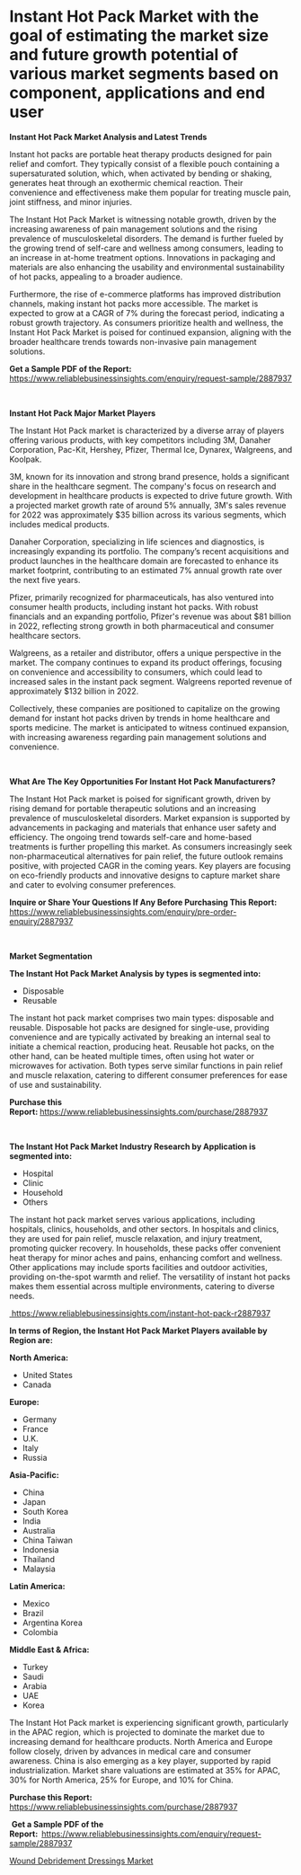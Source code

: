 <p><h1>Instant Hot Pack Market with the goal of estimating the market size and future growth potential of various market segments based on component, applications and end user</h1></p><p><strong>Instant Hot Pack Market Analysis and Latest Trends</strong></p>
<p><p>Instant hot packs are portable heat therapy products designed for pain relief and comfort. They typically consist of a flexible pouch containing a supersaturated solution, which, when activated by bending or shaking, generates heat through an exothermic chemical reaction. Their convenience and effectiveness make them popular for treating muscle pain, joint stiffness, and minor injuries.</p><p>The Instant Hot Pack Market is witnessing notable growth, driven by the increasing awareness of pain management solutions and the rising prevalence of musculoskeletal disorders. The demand is further fueled by the growing trend of self-care and wellness among consumers, leading to an increase in at-home treatment options. Innovations in packaging and materials are also enhancing the usability and environmental sustainability of hot packs, appealing to a broader audience.</p><p>Furthermore, the rise of e-commerce platforms has improved distribution channels, making instant hot packs more accessible. The market is expected to grow at a CAGR of 7% during the forecast period, indicating a robust growth trajectory. As consumers prioritize health and wellness, the Instant Hot Pack Market is poised for continued expansion, aligning with the broader healthcare trends towards non-invasive pain management solutions.</p></p>
<p><strong>Get a Sample PDF of the Report:&nbsp;</strong> <a href="https://www.reliablebusinessinsights.com/enquiry/request-sample/2887937?utm_campaign=2190&utm_medium=2&utm_source=Github&utm_content=ia&utm_term=14032025&utm_id=instant-hot-pack">https://www.reliablebusinessinsights.com/enquiry/request-sample/2887937</a></p>
<p>&nbsp;</p>
<p><strong>Instant Hot Pack Major Market Players</strong></p>
<p><p>The Instant Hot Pack market is characterized by a diverse array of players offering various products, with key competitors including 3M, Danaher Corporation, Pac-Kit, Hershey, Pfizer, Thermal Ice, Dynarex, Walgreens, and Koolpak. </p><p>3M, known for its innovation and strong brand presence, holds a significant share in the healthcare segment. The company's focus on research and development in healthcare products is expected to drive future growth. With a projected market growth rate of around 5% annually, 3M's sales revenue for 2022 was approximately $35 billion across its various segments, which includes medical products.</p><p>Danaher Corporation, specializing in life sciences and diagnostics, is increasingly expanding its portfolio. The company’s recent acquisitions and product launches in the healthcare domain are forecasted to enhance its market footprint, contributing to an estimated 7% annual growth rate over the next five years. </p><p>Pfizer, primarily recognized for pharmaceuticals, has also ventured into consumer health products, including instant hot packs. With robust financials and an expanding portfolio, Pfizer's revenue was about $81 billion in 2022, reflecting strong growth in both pharmaceutical and consumer healthcare sectors.</p><p>Walgreens, as a retailer and distributor, offers a unique perspective in the market. The company continues to expand its product offerings, focusing on convenience and accessibility to consumers, which could lead to increased sales in the instant pack segment. Walgreens reported revenue of approximately $132 billion in 2022. </p><p>Collectively, these companies are positioned to capitalize on the growing demand for instant hot packs driven by trends in home healthcare and sports medicine. The market is anticipated to witness continued expansion, with increasing awareness regarding pain management solutions and convenience.</p></p>
<p>&nbsp;</p>
<p><strong>What Are The Key Opportunities For Instant Hot Pack Manufacturers?</strong></p>
<p><p>The Instant Hot Pack market is poised for significant growth, driven by rising demand for portable therapeutic solutions and an increasing prevalence of musculoskeletal disorders. Market expansion is supported by advancements in packaging and materials that enhance user safety and efficiency. The ongoing trend towards self-care and home-based treatments is further propelling this market. As consumers increasingly seek non-pharmaceutical alternatives for pain relief, the future outlook remains positive, with projected CAGR in the coming years. Key players are focusing on eco-friendly products and innovative designs to capture market share and cater to evolving consumer preferences.</p></p>
<p><strong>Inquire or Share Your Questions If Any Before Purchasing This Report:</strong> <a href="https://www.reliablebusinessinsights.com/enquiry/pre-order-enquiry/2887937?utm_campaign=2190&utm_medium=2&utm_source=Github&utm_content=ia&utm_term=14032025&utm_id=instant-hot-pack">https://www.reliablebusinessinsights.com/enquiry/pre-order-enquiry/2887937</a></p>
<p>&nbsp;</p>
<p><strong>Market Segmentation</strong></p>
<p><strong>The Instant Hot Pack Market Analysis by types is segmented into:</strong></p>
<p><ul><li> Disposable</li><li>Reusable </li></ul></p>
<p><p>The instant hot pack market comprises two main types: disposable and reusable. Disposable hot packs are designed for single-use, providing convenience and are typically activated by breaking an internal seal to initiate a chemical reaction, producing heat. Reusable hot packs, on the other hand, can be heated multiple times, often using hot water or microwaves for activation. Both types serve similar functions in pain relief and muscle relaxation, catering to different consumer preferences for ease of use and sustainability.</p></p>
<p><strong>Purchase this Report:&nbsp;</strong><a href="https://www.reliablebusinessinsights.com/purchase/2887937?utm_campaign=2190&utm_medium=2&utm_source=Github&utm_content=ia&utm_term=14032025&utm_id=instant-hot-pack">https://www.reliablebusinessinsights.com/purchase/2887937</a></p>
<p>&nbsp;</p>
<p><strong>The Instant Hot Pack Market Industry Research by Application is segmented into:</strong></p>
<p><ul><li> Hospital</li><li>Clinic</li><li>Household</li><li>Others </li></ul></p>
<p><p>The instant hot pack market serves various applications, including hospitals, clinics, households, and other sectors. In hospitals and clinics, they are used for pain relief, muscle relaxation, and injury treatment, promoting quicker recovery. In households, these packs offer convenient heat therapy for minor aches and pains, enhancing comfort and wellness. Other applications may include sports facilities and outdoor activities, providing on-the-spot warmth and relief. The versatility of instant hot packs makes them essential across multiple environments, catering to diverse needs.</p></p>
<p><a href="https://www.reliablebusinessinsights.com/instant-hot-pack-r2887937?utm_campaign=2190&utm_medium=2&utm_source=Github&utm_content=ia&utm_term=14032025&utm_id=instant-hot-pack">&nbsp;https://www.reliablebusinessinsights.com/instant-hot-pack-r2887937</a></p>
<p><strong>In terms of Region, the Instant Hot Pack Market Players available by Region are:</strong></p>
<p>
    <p> <strong> North America: </strong>
        <ul>
            <li>United States</li>
            <li>Canada</li>
        </ul>
        </p> 
    <p> <strong> Europe: </strong>
        <ul>
            <li>Germany</li>
            <li>France</li>
            <li>U.K.</li>
            <li>Italy</li>
            <li>Russia</li>
        </ul>
        </p> 
    <p> <strong> Asia-Pacific: </strong>
        <ul>
            <li>China</li>
            <li>Japan</li>
            <li>South Korea</li>
            <li>India</li>
            <li>Australia</li>
            <li>China Taiwan</li>
            <li>Indonesia</li>
            <li>Thailand</li>
            <li>Malaysia</li>
        </ul>
        </p> 
    <p> <strong> Latin America: </strong>
        <ul>
            <li>Mexico</li>
            <li>Brazil</li>
            <li>Argentina Korea</li>
            <li>Colombia</li>
        </ul>
        </p> 
    <p> <strong> Middle East & Africa: </strong>
        <ul>
            <li>Turkey</li>
            <li>Saudi</li>
            <li>Arabia</li>
            <li>UAE</li>
            <li>Korea</li>
        </ul>
    </p>
    </p>
<p><p>The Instant Hot Pack market is experiencing significant growth, particularly in the APAC region, which is projected to dominate the market due to increasing demand for healthcare products. North America and Europe follow closely, driven by advances in medical care and consumer awareness. China is also emerging as a key player, supported by rapid industrialization. Market share valuations are estimated at 35% for APAC, 30% for North America, 25% for Europe, and 10% for China.</p></p>
<p><strong>Purchase this Report: </strong><a href="https://www.reliablebusinessinsights.com/purchase/2887937?utm_campaign=2190&utm_medium=2&utm_source=Github&utm_content=ia&utm_term=14032025&utm_id=instant-hot-pack">https://www.reliablebusinessinsights.com/purchase/2887937</a></p>
<p>&nbsp;<strong>Get a Sample PDF of the Report:&nbsp;&nbsp;</strong><a href="https://www.reliablebusinessinsights.com/enquiry/request-sample/2887937?utm_campaign=2190&utm_medium=2&utm_source=Github&utm_content=ia&utm_term=14032025&utm_id=instant-hot-pack">https://www.reliablebusinessinsights.com/enquiry/request-sample/2887937</a></p>
<p><strong></strong></p>
<p><p><a href="https://github.com/AshrafKhan865/Market-Research-Report-List-1/blob/main/wound-debridement-dressings-market.md?utm_campaign=2190&utm_medium=2&utm_source=Github&utm_content=ia&utm_term=14032025&utm_id=instant-hot-pack">Wound Debridement Dressings Market</a></p></p>